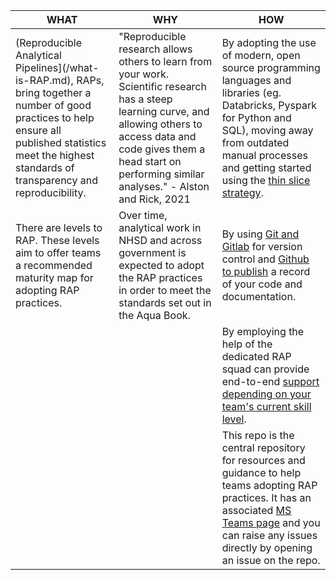 | **WHAT**                                                                                                                                                                                                          | **WHY**                                                                                                                                                                                                                                        | **HOW**                                                                                                                                                                                                                                                                    |
|-------------------------------------------------------------------------------------------------------------------------------------------------------------------------------------------------------------------|------------------------------------------------------------------------------------------------------------------------------------------------------------------------------------------------------------------------------------------------|----------------------------------------------------------------------------------------------------------------------------------------------------------------------------------------------------------------------------------------------------------------------------|
| (Reproducible Analytical Pipelines](/what-is-RAP.md),  RAPs, bring together a number of good  practices to help ensure all published  statistics meet the highest standards of  transparency and reproducibility. | "Reproducible research allows others to learn from your work. Scientific research has a  steep learning curve, and allowing others to  access data and code gives them a head  start on performing similar analyses."  - Alston and Rick, 2021 | By adopting the use of modern, open source  programming languages and libraries  (eg. Databricks, Pyspark for Python and SQL),  moving away from outdated manual processes and  getting started using the [thin slice strategy](/rollout-approach/thin-slice-strategy.md). |
| There are levels to RAP. These levels  aim to offer teams a recommended  maturity map for adopting RAP practices.                                                                                                 | Over time, analytical work in NHSD and across  government is expected to adopt the RAP  practices in order to meet the standards set  out in the Aqua Book.                                                                                    | By using [Git and Gitlab](/development-approach/01_intro-to-git.md) for version control and [Github to  publish](/development-approach/08_how-to-publish-your-code-in-the-open.md) a record of your code and documentation.                                                |
|                                                                                                                                                                                                                   |                                                                                                                                                                                                                                                | By employing the help of the dedicated RAP squad can provide end-to-end [support depending on your team's  current skill level](/rollout-approach/support-models.md).                                                                                                      |
|                                                                                                                                                                                                                   |                                                                                                                                                                                                                                                | This repo is the central repository for resources and  guidance to help teams adopting RAP practices. It has an associated [MS Teams page]() and you can raise any issues directly by opening an issue on the repo.                                                        |
